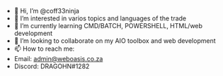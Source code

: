 - 👋 Hi, I’m @coff33ninja
- 👀 I’m interested in varios topics and languages of the trade
- 🌱 I’m currently learning CMD/BATCH, POWERSHELL, HTML/web development
- 💞️ I’m looking to collaborate on my AIO toolbox and web development
- 📫 How to reach me:
- Email: admin@weboasis.co.za
- Discord: DRAGOHN#1282

<!---
coff33ninja/coff33ninja is a ✨ special ✨ repository because its `README.md` (this file) appears on your GitHub profile.
You can click the Preview link to take a look at your changes.
--->
